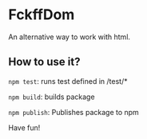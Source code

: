 # FckffDom
An alternative way to work with html.

## How to use it?

`npm test`: runs test defined in /test/*

`npm build`: builds package

`npm publish`: Publishes package to npm

Have fun!